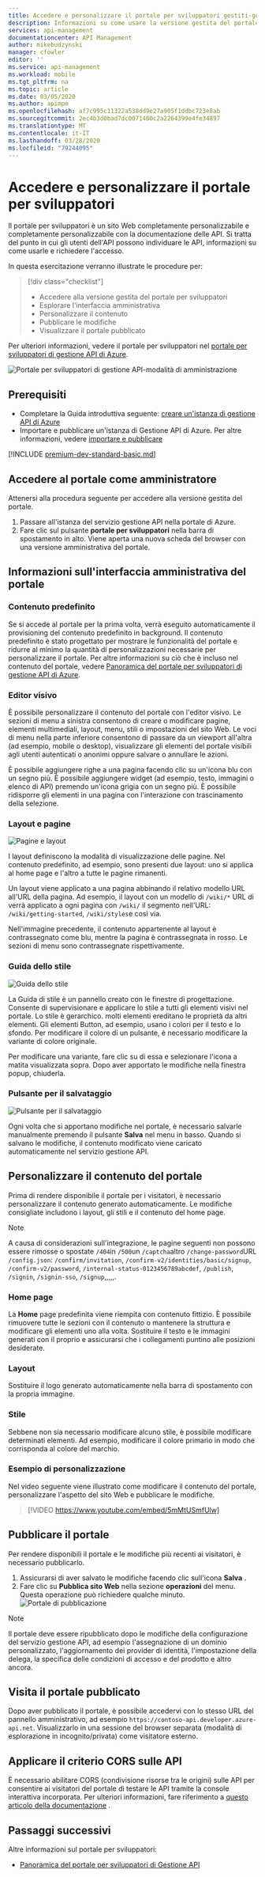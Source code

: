 ```yaml
---
title: Accedere e personalizzare il portale per sviluppatori gestiti-gestione API di Azure | Microsoft Docs
description: Informazioni su come usare la versione gestita del portale per sviluppatori in gestione API.
services: api-management
documentationcenter: API Management
author: mikebudzynski
manager: cfowler
editor: ''
ms.service: api-management
ms.workload: mobile
ms.tgt_pltfrm: na
ms.topic: article
ms.date: 03/05/2020
ms.author: apimpm
ms.openlocfilehash: af7c995c11322a538dd9e27a905f1ddbc723e8ab
ms.sourcegitcommit: 2ec4b3d0bad7dc0071400c2a2264399e4fe34897
ms.translationtype: MT
ms.contentlocale: it-IT
ms.lasthandoff: 03/28/2020
ms.locfileid: "79244095"
---
```

# <a name="access-and-customize-developer-portal"></a>Accedere e personalizzare il portale per sviluppatori

Il portale per sviluppatori è un sito Web completamente personalizzabile e completamente personalizzabile con la documentazione delle API. Si tratta del punto in cui gli utenti dell'API possono individuare le API, informazioni su come usarle e richiedere l'accesso.

In questa esercitazione verranno illustrate le procedure per:

> [!div class="checklist"]
> * Accedere alla versione gestita del portale per sviluppatori
> * Esplorare l'interfaccia amministrativa
> * Personalizzare il contenuto
> * Pubblicare le modifiche
> * Visualizzare il portale pubblicato

Per ulteriori informazioni, vedere il portale per sviluppatori nel [portale per sviluppatori di gestione API di Azure](api-management-howto-developer-portal.md).

![Portale per sviluppatori di gestione API-modalità di amministrazione](media/api-management-howto-developer-portal-customize/cover.png)

## <a name="prerequisites"></a>Prerequisiti

- Completare la Guida introduttiva seguente: [creare un'istanza di gestione API di Azure](get-started-create-service-instance.md)
- Importare e pubblicare un'istanza di Gestione API di Azure. Per altre informazioni, vedere [importare e pubblicare](import-and-publish.md)

[!INCLUDE [premium-dev-standard-basic.md](../../includes/api-management-availability-premium-dev-standard-basic.md)]

## <a name="access-the-portal-as-an-administrator"></a>Accedere al portale come amministratore

Attenersi alla procedura seguente per accedere alla versione gestita del portale.

1. Passare all'istanza del servizio gestione API nella portale di Azure.
1. Fare clic sul pulsante **portale per sviluppatori** nella barra di spostamento in alto. Viene aperta una nuova scheda del browser con una versione amministrativa del portale.

## <a name="understand-the-portals-administrative-interface"></a>Informazioni sull'interfaccia amministrativa del portale

### <a name="default-content"></a>Contenuto predefinito 

Se si accede al portale per la prima volta, verrà eseguito automaticamente il provisioning del contenuto predefinito in background. Il contenuto predefinito è stato progettato per mostrare le funzionalità del portale e ridurre al minimo la quantità di personalizzazioni necessarie per personalizzare il portale. Per altre informazioni su ciò che è incluso nel contenuto del portale, vedere [Panoramica del portale per sviluppatori di gestione API di Azure](api-management-howto-developer-portal.md).

### <a name="visual-editor"></a>Editor visivo

È possibile personalizzare il contenuto del portale con l'editor visivo. Le sezioni di menu a sinistra consentono di creare o modificare pagine, elementi multimediali, layout, menu, stili o impostazioni del sito Web. Le voci di menu nella parte inferiore consentono di passare da un viewport all'altra (ad esempio, mobile o desktop), visualizzare gli elementi del portale visibili agli utenti autenticati o anonimi oppure salvare o annullare le azioni.

È possibile aggiungere righe a una pagina facendo clic su un'icona blu con un segno più. È possibile aggiungere widget (ad esempio, testo, immagini o elenco di API) premendo un'icona grigia con un segno più. È possibile ridisporre gli elementi in una pagina con l'interazione con trascinamento della selezione. 

### <a name="layouts-and-pages"></a>Layout e pagine

![Pagine e layout](media/api-management-howto-developer-portal-customize/pages-layouts.png)

I layout definiscono la modalità di visualizzazione delle pagine. Nel contenuto predefinito, ad esempio, sono presenti due layout: uno si applica al home page e l'altro a tutte le pagine rimanenti.

Un layout viene applicato a una pagina abbinando il relativo modello URL all'URL della pagina. Ad esempio, il layout con un modello di `/wiki/*` URL di verrà applicato a ogni pagina con `/wiki/` il segmento nell'URL: `/wiki/getting-started`, `/wiki/styles`e così via.

Nell'immagine precedente, il contenuto appartenente al layout è contrassegnato come blu, mentre la pagina è contrassegnata in rosso. Le sezioni di menu sono contrassegnate rispettivamente.

### <a name="styling-guide"></a>Guida dello stile

![Guida dello stile](media/api-management-howto-developer-portal-customize/styling-guide.png)

La Guida di stile è un pannello creato con le finestre di progettazione. Consente di supervisionare e applicare lo stile a tutti gli elementi visivi nel portale. Lo stile è gerarchico. molti elementi ereditano le proprietà da altri elementi. Gli elementi Button, ad esempio, usano i colori per il testo e lo sfondo. Per modificare il colore di un pulsante, è necessario modificare la variante di colore originale.

Per modificare una variante, fare clic su di essa e selezionare l'icona a matita visualizzata sopra. Dopo aver apportato le modifiche nella finestra popup, chiuderla.

### <a name="save-button"></a>Pulsante per il salvataggio

![Pulsante per il salvataggio](media/api-management-howto-developer-portal-customize/save-button.png)

Ogni volta che si apportano modifiche nel portale, è necessario salvarle manualmente premendo il pulsante **Salva** nel menu in basso. Quando si salvano le modifiche, il contenuto modificato viene caricato automaticamente nel servizio gestione API.

## <a name="customize-the-portals-content"></a>Personalizzare il contenuto del portale

Prima di rendere disponibile il portale per i visitatori, è necessario personalizzare il contenuto generato automaticamente. Le modifiche consigliate includono i layout, gli stili e il contenuto del home page.

> [!NOTE]
> A causa di considerazioni sull'integrazione, le pagine seguenti non possono essere rimosse o spostate `/404`in `/500`un `/captcha`altro `/change-password`URL `/config.json`: `/confirm/invitation`, `/confirm-v2/identities/basic/signup`, `/confirm-v2/password`, `/internal-status-0123456789abcdef`, `/publish`, `/signin`, `/signin-sso`, `/signup`,,,,,.

### <a name="home-page"></a>Home page

La **Home** page predefinita viene riempita con contenuto fittizio. È possibile rimuovere tutte le sezioni con il contenuto o mantenere la struttura e modificare gli elementi uno alla volta. Sostituire il testo e le immagini generati con il proprio e assicurarsi che i collegamenti puntino alle posizioni desiderate.

### <a name="layouts"></a>Layout

Sostituire il logo generato automaticamente nella barra di spostamento con la propria immagine.

### <a name="styling"></a>Stile

Sebbene non sia necessario modificare alcuno stile, è possibile modificare determinati elementi. Ad esempio, modificare il colore primario in modo che corrisponda al colore del marchio.

### <a name="customization-example"></a>Esempio di personalizzazione

Nel video seguente viene illustrato come modificare il contenuto del portale, personalizzare l'aspetto del sito Web e pubblicare le modifiche.

> [!VIDEO https://www.youtube.com/embed/5mMtUSmfUlw]

## <a name="publish-the-portal"></a><a name="publish"> </a>Pubblicare il portale

Per rendere disponibili il portale e le modifiche più recenti ai visitatori, è necessario pubblicarlo.

1. Assicurarsi di aver salvato le modifiche facendo clic sull'icona **Salva** .
1. Fare clic su **Pubblica sito Web** nella sezione **operazioni** del menu. Questa operazione può richiedere qualche minuto.  
    ![Portale di pubblicazione](media/api-management-howto-developer-portal-customize/publish-portal.png)

> [!NOTE]
> Il portale deve essere ripubblicato dopo le modifiche della configurazione del servizio gestione API, ad esempio l'assegnazione di un dominio personalizzato, l'aggiornamento dei provider di identità, l'impostazione della delega, la specifica delle condizioni di accesso e del prodotto e altro ancora.

## <a name="visit-the-published-portal"></a>Visita il portale pubblicato

Dopo aver pubblicato il portale, è possibile accedervi con lo stesso URL del pannello amministrativo, ad esempio `https://contoso-api.developer.azure-api.net`. Visualizzarlo in una sessione del browser separata (modalità di esplorazione in incognito/privata) come visitatore esterno.

## <a name="apply-the-cors-policy-on-apis"></a>Applicare il criterio CORS sulle API

È necessario abilitare CORS (condivisione risorse tra le origini) sulle API per consentire ai visitatori del portale di testare le API tramite la console interattiva incorporata. Per ulteriori informazioni, fare riferimento a [questo articolo della documentazione](api-management-howto-developer-portal.md#cors) .

## <a name="next-steps"></a>Passaggi successivi

Altre informazioni sul portale per sviluppatori:

- [Panoramica del portale per sviluppatori di Gestione API](api-management-howto-developer-portal.md)
